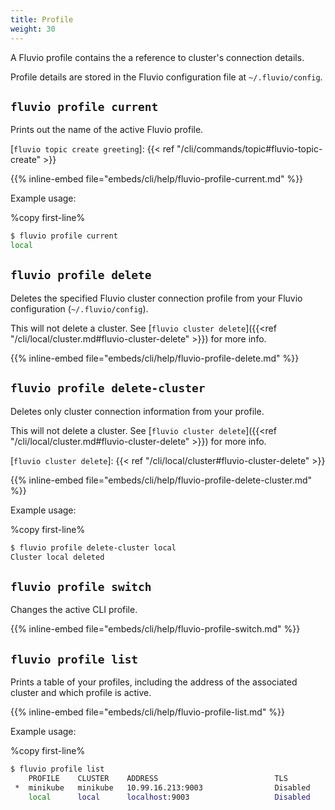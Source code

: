 ```yaml
---
title: Profile
weight: 30
---
```


A Fluvio profile contains the a reference to cluster's connection details.

Profile details are stored in the Fluvio configuration file at `~/.fluvio/config`.

## `fluvio profile current`

Prints out the name of the active Fluvio profile. 

[`fluvio topic create greeting`]: {{< ref "/cli/commands/topic#fluvio-topic-create" >}}

{{% inline-embed file="embeds/cli/help/fluvio-profile-current.md" %}}

Example usage:

%copy first-line%
```bash
$ fluvio profile current
local
```

## `fluvio profile delete`

Deletes the specified Fluvio cluster connection profile from your Fluvio configuration (`~/.fluvio/config`).

This will not delete a cluster. See [`fluvio cluster delete`]({{<ref "/cli/local/cluster.md#fluvio-cluster-delete" >}}) for more info.

{{% inline-embed file="embeds/cli/help/fluvio-profile-delete.md" %}}


## `fluvio profile delete-cluster`

Deletes only cluster connection information from your profile. 

This will not delete a cluster. See [`fluvio cluster delete`]({{<ref "/cli/local/cluster.md#fluvio-cluster-delete" >}}) for more info.

[`fluvio cluster delete`]: {{< ref "/cli/local/cluster#fluvio-cluster-delete" >}}

{{% inline-embed file="embeds/cli/help/fluvio-profile-delete-cluster.md" %}}

Example usage:

%copy first-line%
```bash
$ fluvio profile delete-cluster local
Cluster local deleted
```

## `fluvio profile switch`

Changes the active CLI profile. 

{{% inline-embed file="embeds/cli/help/fluvio-profile-switch.md" %}}

## `fluvio profile list`

Prints a table of your profiles, including the address of the associated
cluster and which profile is active.


{{% inline-embed file="embeds/cli/help/fluvio-profile-list.md" %}}

Example usage:

%copy first-line%
```bash
$ fluvio profile list
    PROFILE    CLUSTER    ADDRESS                          TLS
 *  minikube   minikube   10.99.16.213:9003                Disabled
    local      local      localhost:9003                   Disabled
```
